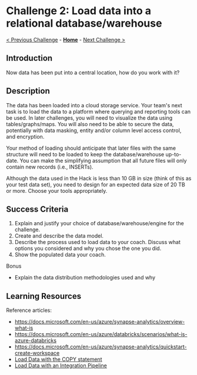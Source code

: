 # Challenge 2: Load data into a relational database/warehouse

[< Previous Challenge](./01-data-gathering.md) - **[Home](../README.md)** - [Next Challenge >](./03-visualization.md)

## Introduction
Now data has been put into a central location, how do you work with it?

## Description
The data has been loaded into a cloud storage service. Your team's next task is to load the data to a platform where querying and reporting tools can be used.  In later challenges, you will need to visualize the data using tables/graphs/maps.  You will also need to be able to secure the data, potentially with data masking, entity and/or column level access control, and encryption.

Your method of loading should anticipate that later files with the same structure will need to be loaded to keep the database/warehouse up-to-date.  You can make the simplifying assumption that all future files will only contain new records (i.e., INSERTs).

Although the data used in the Hack is less than 10 GB in size (think of this as your test data set), you need to design for an expected data size of 20 TB or more.  Choose your tools appropriately.

## Success Criteria

1. Explain and justify your choice of database/warehouse/engine for the challenge.
2. Create and describe the data model.
3. Describe the process used to load data to your coach.  Discuss what options you considered and why you chose the one you did.
4. Show the populated data your coach.

Bonus
- Explain the data distribution methodologies used and why

## Learning Resources

Reference articles:
- https://docs.microsoft.com/en-us/azure/synapse-analytics/overview-what-is
- https://docs.microsoft.com/en-us/azure/databricks/scenarios/what-is-azure-databricks
- https://docs.microsoft.com/en-us/azure/synapse-analytics/quickstart-create-workspace
- [Load Data with the COPY statement](https://docs.microsoft.com/en-us/azure/synapse-analytics/sql-data-warehouse/quickstart-bulk-load-copy-tsql?toc=/azure/synapse-analytics/toc.json&bc=/azure/synapse-analytics/breadcrumb/toc.json)
- [Load Data with an Integration Pipeline](https://docs.microsoft.com/en-us/azure/synapse-analytics/quickstart-copy-activity-load-sql-pool)
